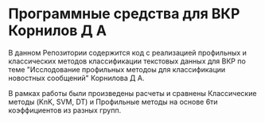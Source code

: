 # Программные средства для ВКР Корнилов Д А

В данном Репозитории содержится код с реализацией профильных и классических методов классификации текстовых данных для ВКР по теме "Исслодование профильных методоы для классификации новостных сообщений" Корнилова Д А.

В рамках работы были произведены расчеты и сравнены Классические методы (KnK, SVM, DT) и Профильные методы на основе 6ти коэффициентов из разных групп. 
